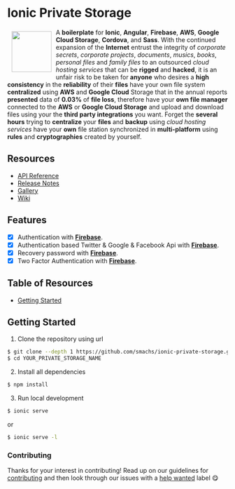 # Ionic Private Storage

<a href="https://github.com/smachs/ionic-private-storage"><img  width="91px" height="93px" src="https://s3-sa-east-1.amazonaws.com/ionic-private-storage/logo-minimal-black.svg" align="left" align="left" hspace="10" vspace="6"></a>
A **boilerplate** for **Ionic**, **Angular**, **Firebase**, **AWS**, **Google Cloud Storage**, **Cordova**, and **Sass**. With the continued expansion of the **Internet** entrust the integrity of _corporate secrets_, _corporate projects_, _documents_, _musics_, _books_, _personal files_ and _family files_ to an outsourced _cloud hosting services_ that can be **rigged** and **hacked**, it is an unfair risk to be taken for **anyone** who desires a **high consistency** in the **reliability** of their **files** have your own file system **centralized** using **AWS** and **Google Cloud** Storage that in the annual reports **presented** data of **0.03%** of **file loss**, therefore have your **own file manager** connected to the **AWS** or **Google Cloud Storage** and upload and download files using your the **third party integrations** you want. Forget the **several hours** trying to **centralize** your **files** and **backup** using _cloud hosting services_ have your **own** file station synchronized in **multi-platform** using **rules** and **cryptographies** created by yourself.

## Resources

* [API Reference](https://github.com/smachs/ionic-private-storage/blob/master/API.md)
* [Release Notes](https://github.com/smachs/ionic-private-storage/releases)
* [Gallery]()
* [Wiki](https://github.com/smachs/ionic-private-storage/wiki)

## Features
* [x] Authentication with [**Firebase**](https://firebase.google.com/docs/auth).
* [x] Authentication based Twitter & Google & Facebook Api with [**Firebase**](https://firebase.google.com/docs/auth).
* [x] Recovery password with [**Firebase**](https://firebase.google.com/docs/auth).
* [x] Two Factor Authentication with [**Firebase**](https://firebase.google.com/docs/auth).

## Table of Resources

* [Getting Started](#getting-started)

## Getting Started

1. Clone the repository using url

```bash
$ git clone --depth 1 https://github.com/smachs/ionic-private-storage.git YOUR_PRIVATE_STORAGE_NAME
$ cd YOUR_PRIVATE_STORAGE_NAME
```

2. Install all dependencies

```bash
$ npm install
```

3. Run local development

```bash
$ ionic serve
```
or
```bash
$ ionic serve -l
```

### Contributing

Thanks for your interest in contributing! Read up on our guidelines for
[contributing](https://github.com/smachs/ionic-private-storage/blob/master/CONTRIBUTING.md)
and then look through our issues with a [help wanted](https://github.com/ionic-team/smachs/issues?q=how-to-help-project)
label :yum:
